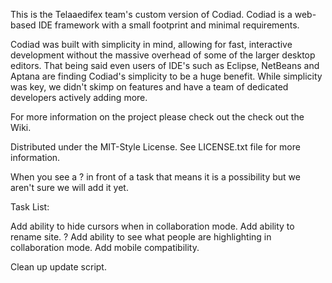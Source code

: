 This is the Telaaedifex team's custom version of Codiad.  Codiad is a web-based IDE framework with a small footprint and minimal requirements.

Codiad was built with simplicity in mind, allowing for fast, interactive development without the massive overhead of some of the larger desktop editors. That being said even users of IDE's such as Eclipse, NetBeans and Aptana are finding Codiad's simplicity to be a huge benefit. While simplicity was key, we didn't skimp on features and have a team of dedicated developers actively adding more.

For more information on the project please check out the check out the Wiki.

Distributed under the MIT-Style License. See LICENSE.txt file for more information.

When you see a ? in front of a task that means it is a possibility but we aren't sure we will add it yet.

Task List:

Add ability to hide cursors when in collaboration mode.
Add ability to rename site.
? Add ability to see what people are highlighting in collaboration mode.
Add mobile compatibility.

Clean up update script.